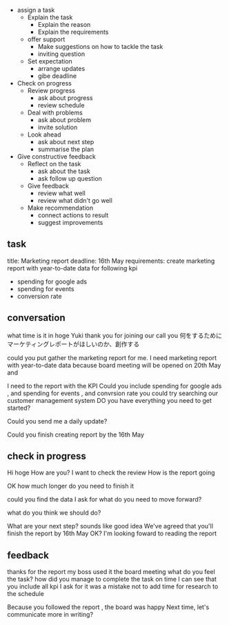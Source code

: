 - assign a task
    - Explain the task
        - Explain the reason
        - Explain the requirements
    - offer support
        - Make suggestions on how to tackle the task
        - inviting question
    - Set expectation 
        - arrange updates
        - gibe deadline
- Check on progress
    - Review progress
      - ask about progress
      - review schedule  
    - Deal with problems
        - ask about problem
        - invite solution
    - Look ahead
        - ask about next step
        - summarise the plan
- Give constructive feedback
    - Reflect on the task
        - ask about the task
        - ask follow up question
    - Give feedback
        - review what well
        - review what didn't go well
    - Make recommendation
        - connect actions to result
        - suggest improvements


## task
title: Marketing report
deadline: 16th May
requirements: create marketing report with year-to-date data for following kpi
- spending for google ads
- spending for events
- conversion rate

## conversation
what time is it in hoge Yuki
thank you for joining our call you 
何をするためにマーケティングレポートがほしいのか、創作する

could you put gather the marketing report for me.
I need marketing report with year-to-date data because board meeting will be opened on 20th May and

I need to the report with the KPI
Could you include  spending for google ads , and spending for events , and convrsion rate
you could try searching our customer management system
DO you have everything you need to get started?

Could you send me a daily update?

Could you finish creating report by the 16th May

## check in progress
Hi hoge
How are you?
I want to check the review
How is the report going

OK 
how much longer do you need to finish it

could you find the data I ask for
what do you need to move forward?

what do you think we should do?

What are your next step?
sounds like good idea
We've agreed that you'll finish the report by 16th May OK?
I'm looking foward to  reading the report


## feedback
thanks for the report
my boss used it the board meeting
what do you feel the task?
how did you manage  to complete the task on time
I can see that you include all kpi I ask for
it was a mistake not to add time for research to the schedule

Because you followed the report , the board was happy
Next time, let's communicate more in writing?
